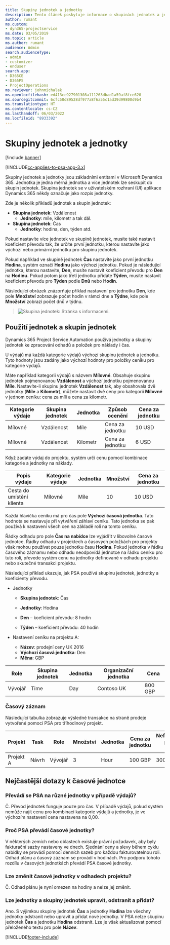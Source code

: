 ```yaml
---
title: Skupiny jednotek a jednotky
description: Tento článek poskytuje informace o skupinách jednotek a jednotkách.
author: rumant
ms.custom:
- dyn365-projectservice
ms.date: 03/05/2019
ms.topic: article
ms.author: rumant
audience: Admin
search.audienceType:
- admin
- customizer
- enduser
search.app:
- D365CE
- D365PS
- ProjectOperations
ms.reviewer: johnmichalak
ms.openlocfilehash: ed413cc927901308a111263dbad1a59af8fce620
ms.sourcegitcommit: 6cfc50d89528df977a8f6a55c1ad39d99800d9b4
ms.translationtype: HT
ms.contentlocale: cs-CZ
ms.lasthandoff: 06/03/2022
ms.locfileid: "8933392"
---
```

# <a name="unit-groups-and-units"></a>Skupiny jednotek a jednotky

[!include [banner](../includes/psa-now-project-operations.md)]

[!INCLUDE[cc-applies-to-psa-app-3.x](../includes/cc-applies-to-psa-app-3x.md)]

Skupiny jednotek a jednotky jsou základními entitami v Microsoft Dynamics 365. Jednotka je jedna měrná jednotka a více jednotek lze seskupit do skupin jednotek. Skupina jednotek se v uživatelském rozhraní (UI) aplikace Dynamics 365 někdy označuje jako rozpis jednotky. 

Zde je několik příkladů jednotek a skupin jednotek:
 
- **Skupina jednotek**: Vzdálenost 
    - **Jednotky**: míle, kilometr a tak dál.
- **Skupina jednotek**: Čas
    - **Jednotky**: hodina, den, týden atd. 

Pokud nastavíte více jednotek ve skupině jednotek, musíte také nastavit koeficient převodu tak, že určíte první jednotku, kterou nastavíte jako výchozí nebo primární jednotku pro skupinu jednotek. 

Pokud například ve skupině jednotek **Čas** nastavíte jako první jednotku **Hodina**, systém označí **Hodinu** jako výchozí jednotku. Pokud je následující jednotka, kterou nastavíte, **Den**, musíte nastavit koeficient převodu pro **Den** na **Hodinu.** Pokud potom jako třetí jednotku přidáte **Týden**, musíte nastavit koeficient převodu pro **Týden** podle **Dnů** nebo **Hodin**. 

Následující obrázek znázorňuje příklad nastavení pro jednotku **Den**, kde pole **Množství** zobrazuje počet hodin v rámci dne a **Týdne**, kde pole **Množství** zobrazí počet dnů v týdnu.

> ![Skupina jednotek: Stránka s informacemi.](media/advanced-2.png)

## <a name="using-units-and-unit-groups"></a>Použití jednotek a skupin jednotek

Dynamics 365 Project Service Automation používá jednotky a skupiny jednotek ke zpracování odhadů a položek pro náklady i čas. 

U výdajů má každá kategorie výdajů výchozí skupinu jednotek a jednotku. Tyto hodnoty jsou zadány jako výchozí hodnoty pro položky ceníku pro kategorie výdajů. 

Máte například kategorii výdajů s názvem **Mílovné**. Obsahuje skupinu jednotek pojmenovanou **Vzdálenost** a výchozí jednotku pojmenovanou **Míle**. Nastavíte-li skupinu jednotek **Vzdálenost** tak, aby obsahovala dvě jednotky (**Míle** a **Kilometr**), můžete nastavit dvě ceny pro kategorii **Mílovné** v jednom ceníku: cena za míli a cena za kilometr.

| Kategorie výdaje  | Skupina jednotek  | Jednotka      | Způsob ocenění  | Cena za jednotku  |
|-------------------|---------------|-----------|-------------------|-------------------|
| Mílovné           | Vzdálenost      | Míle      | Cena za jednotku    | 10 USD            |
| Mílovné           | Vzdálenost      | Kilometr | Cena za jednotku    |  6 USD            |

Když zadáte výdaj do projektu, systém určí cenu pomocí kombinace kategorie a jednotky na náklady. 

| Popis výdaje        | Kategorie výdaje  | Jednotka  | Množství  | Cena za jednotku   |
|----------------------------|---------------------|-------|-----------|----------------|
| Cesta do umístění klienta | Mílovné             | Míle  | 10        | 10 USD         |

Každá hlavička ceníku má pro čas pole **Výchozí časová jednotka**. Tato hodnota se nastavuje při vytváření záhlaví ceníku. Tato jednotka se pak používá k nastavení všech cen na základě rolí na tomto ceníku.

Řádky odhadu pro pole **Čas na nabídce** lze vyjádřit v libovolné časové jednotce. Řádky odhadu v projektech a časových položkách pro projekty však mohou používat pouze jednotku času **Hodina**. Pokud jednotka v řádku časového záznamu nebo odhadu neodpovídá jednotce na řádku ceníku pro tuto roli, převede systém cenu na jednotky definované v odhadu projektu nebo skutečné transakci projektu.

Následující příklad ukazuje, jak PSA používá skupinu jednotek, jednotky a koeficienty převodu.
- Jednotky

   - **Skupina jednotek**: Čas 
   - **Jednotky**: Hodina 
    
    - **Den** – koeficient převodu: 8 hodin       
    - **Týden** – koeficient převodu: 40 hodin  
        
- Nastavení ceníku na projektu A:

    - **Název**: prodejní ceny UK 2016 
    - **Výchozí časová jednotka**: Den 
    - **Měna**: GBP

| Role      | Skupina jednotek | Jednotka | Organizační jednotka | Cena   |
|-----------|------------|------|---------------------|---------|
| Vývojář | Time       | Day  | Contoso UK          | 800 GBP |

### <a name="time-entry"></a>Časový záznam

Následující tabulka zobrazuje výsledné transakce na straně prodeje vytvořené pomocí PSA pro tříhodinový projekt.


| Projekt   | Task    | Role      | Množství | Jednotka  | Cena za jednotku | Nefakturovaná prodejní částka |
|-----------|---------|-----------|----------|-------|------------|-----------------------|
| Projekt A | Návrh  | Vývojář | 3        | Hour  | 100 GBP    | 300 GBP               |

## <a name="time-unit-faq"></a>Nejčastější dotazy k časové jednotce

### <a name="does-psa-convert-to-different-units-in-the-case-of-expenses"></a>Převádí se PSA na různé jednotky v případě výdajů?
Č. Převod jednotek funguje pouze pro čas. V případě výdajů, pokud systém nemůže najít cenu pro kombinaci kategorie výdajů a jednotky, je ve výchozím nastavení cena nastavena na 0,00.

### <a name="why-does-psa-convert-time-units"></a>Proč PSA převádí časové jednotky?
V některých zemích nebo oblastech existuje právní požadavek, aby byly fakturační sazby nastaveny ve dnech. Sjednání ceny a slevy během cyklu nabídky se provádí pomocí denních sazeb pro každou fakturovatelnou roli. Odhad plánu a časový záznam se provádí v hodinách. Pro podporu tohoto rozdílu v časových jednotkách převádí PSA časové jednotky.

### <a name="can-time-units-be-changed-on-project-estimates"></a>Lze změnit časové jednotky v odhadech projektu?
Č. Odhad plánu je nyní omezen na hodiny a nelze jej změnit.

### <a name="can-units-and-unit-groups-be-edited-deleted-and-added"></a>Lze jednotky a skupiny jednotek upravit, odstranit a přidat?
Ano. S výjimkou skupiny jednotek **Čas** a jednotky **Hodina** lze všechny jednotky odstranit nebo upravit a přidat nové jednotky. V PSA nelze skupinu jednotek **Čas** a jednotku **Hodina** odstranit. Lze je však aktualizovat pomocí přeloženého textu pro pole **Název**.


[!INCLUDE[footer-include](../includes/footer-banner.md)]
